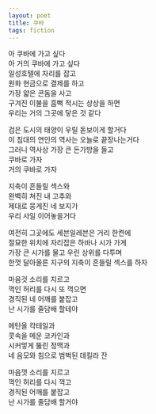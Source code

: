 ```yaml
---
layout: poet
title: 쿠바
tags: fiction
---
```


아 쿠바에 가고 싶다  
아 거의 쿠바에 가고 싶다  
일성호텔에 자리를 잡고  
원화 현금으로 결제를 하고  
가장 얇은 콘돔을 사고  
구겨진 이불을 흠뻑 적시는 상상을 하면   
우리는 거의 그곳에 닿은 것 같다

검은 도시의 태양이 우릴 돋보이게 할거다  
이 침대의 연인의 역사는 오늘로 끝장나는거다  
그러니 역사상 가장 큰 돈가방을 들고  
쿠바로 가자  
거의 쿠바로 가자

지축이 흔들릴 섹스와  
완벽히 쳐진 내 고추와  
제대로 뭉게진 네 보지가  
우리 사일 이어놓을거다

여전히 그곳에도 세븐일레븐은 거리 한켠에  
절묘한 위치에 자리잡은 하바나 시가 가게  
가장 큰 시가를 물고 우린 상위를 다투며  
한껏 달아올른 지구의 지축이 흔들릴 섹스를 하자

마음것 소리를 지르고  
꺽인 허리를 다시 또 꺽으면  
경직된 네 어깨를 붙잡고  
난 시가를 줄담배 할테야

메탄올 칵테일과  
콧속을 메운 코카인과  
시커멓게 뚫린 정맥과  
네 음모와 침으로 범벅된 데킬라 잔

마음껏 소리를 지르고  
꺽인 허리를 다시 꺽고  
경직된 어깨를 붙잡고  
난 시가를 줄담배 할거야
